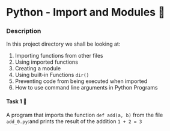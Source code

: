 # Python - Import and Modules 🛒
### Description
In this project directory we shall be looking at:
1. Importing functions from other files
2. Using imported functions
3. Creating a module
4. Using built-in Functions ```dir()```
5. Preventing code from being executed when imported
6. How to use command line arguments in Python Programs

#### Task 1 📝
A program that imports the function ```def add(a, b)```  from the file  ```add_0.py```:and prints the result of the addition ```1 + 2 = 3```
